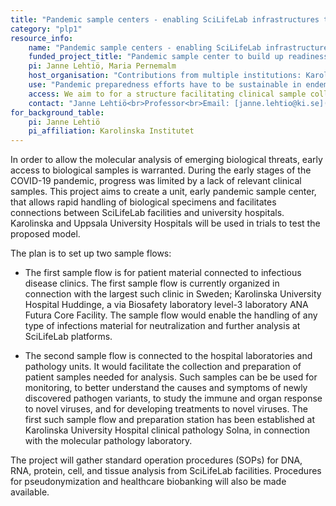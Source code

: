 ```yaml
---
title: "Pandemic sample centers - enabling SciLifeLab infrastructures to form pandemic preparedness capability"
category: "plp1"
resource_info:
    name: "Pandemic sample centers - enabling SciLifeLab infrastructures to form pandemic preparedness capability"
    funded_project_title: "Pandemic sample center to build up readiness to connect SciLifeLab infrastructure and university hospitals"
    pi: Janne Lehtiö, Maria Pernemalm
    host_organisation: "Contributions from multiple institutions: Karolinska Institutet/SciLifeLab, Karolinska University Hospital, Uppsala University Hospital."
    use: "Pandemic preparedness efforts have to be sustainable in endemic times. Therefore, to allow for continuity, training and sustainable co-financing with other sources, the project organization is connected to ongoing Precision Medicine Initiatives at hospitals and SciLifeLab."
    access: We aim to for a structure facilitating clinical sample collection and access open to all researchers financed by fee/sample model, provided ethical approval is in place. This is however a major undertaking, which will need long term effort and coordination with biobank as well as precision medicine centers/functions currently initiated at university hospitals as well as at SciLifeLab.
    contact: "Janne Lehtiö<br>Professor<br>Email: [janne.lehtio@ki.se](mailto:janne.lehtio@ki.se)<br><br>Maria Pernemalm<br>Professor<br>Email: [maria.pernemalmk@scilifelab.se](maria.pernemalmk@scilifelab.se)"
for_background_table:
    pi: Janne Lehtiö
    pi_affiliation: Karolinska Institutet
---
```


In order to allow the molecular analysis of emerging biological threats, early access to biological samples is warranted. During the early stages of the COVID-19 pandemic, progress was limited by a lack of relevant clinical samples. This project aims to create a unit, early pandemic sample center, that allows rapid handling of biological specimens and facilitates connections between SciLifeLab facilities and university hospitals. Karolinska and Uppsala University Hospitals will be used in trials to test the proposed model.

The plan is to set up two sample flows:

* The first sample flow is for patient material connected to infectious disease clinics. The first sample flow is currently organized in connection with the largest such clinic in Sweden; Karolinska University Hospital Huddinge, a via Biosafety laboratory level-3 laboratory ANA Futura Core Facility. The sample flow would enable the handling of any type of infections material for neutralization and further analysis at SciLifeLab platforms.

* The second sample flow is connected to the hospital laboratories and pathology units. It would facilitate the collection and preparation of patient samples needed for analysis. Such samples can be be used for monitoring, to better understand the causes and symptoms of newly discovered pathogen variants, to study the immune and organ response to novel viruses, and for developing treatments to novel viruses. The first such sample flow and preparation station has been established at Karolinska University Hospital clinical pathology Solna, in connection with the molecular pathology laboratory.

The project will gather standard operation procedures (SOPs) for DNA, RNA, protein, cell, and tissue analysis from SciLifeLab facilities. Procedures for pseudonymization and healthcare biobanking will also be made available.
